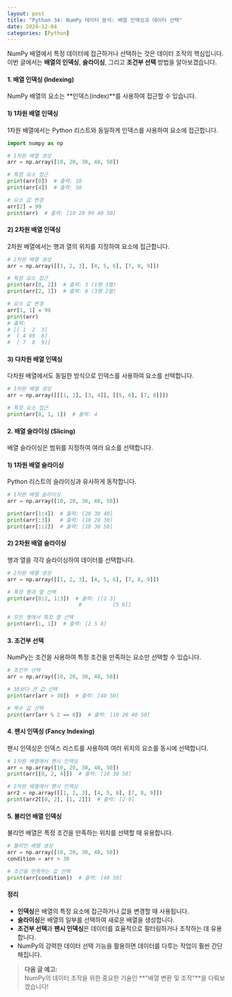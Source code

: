 ```yaml
---
layout: post
title: "Python 34: NumPy 데이터 분석: 배열 인덱싱과 데이터 선택"
date: 2024-12-04
categories: [Python] 
---
```



NumPy 배열에서 특정 데이터에 접근하거나 선택하는 것은 데이터 조작의 핵심입니다. 이번 글에서는 **배열의 인덱싱**, **슬라이싱**, 그리고 **조건부 선택** 방법을 알아보겠습니다.


#### 1. 배열 인덱싱 (Indexing)

NumPy 배열의 요소는 **인덱스(index)**를 사용하여 접근할 수 있습니다.


#### 1) 1차원 배열 인덱싱

1차원 배열에서는 Python 리스트와 동일하게 인덱스를 사용하여 요소에 접근합니다.

```python
import numpy as np

# 1차원 배열 생성
arr = np.array([10, 20, 30, 40, 50])

# 특정 요소 접근
print(arr[0])  # 출력: 10
print(arr[4])  # 출력: 50

# 요소 값 변경
arr[2] = 99
print(arr)  # 출력: [10 20 99 40 50]
```


#### 2) 2차원 배열 인덱싱

2차원 배열에서는 행과 열의 위치를 지정하여 요소에 접근합니다.

```python
# 2차원 배열 생성
arr = np.array([[1, 2, 3], [4, 5, 6], [7, 8, 9]])

# 특정 요소 접근
print(arr[0, 2])  # 출력: 3 (1행 3열)
print(arr[2, 1])  # 출력: 8 (3행 2열)

# 요소 값 변경
arr[1, 1] = 99
print(arr)
# 출력:
# [[ 1  2  3]
#  [ 4 99  6]
#  [ 7  8  9]]
```


#### 3) 다차원 배열 인덱싱

다차원 배열에서도 동일한 방식으로 인덱스를 사용하여 요소를 선택합니다.

```python
# 3차원 배열 생성
arr = np.array([[[1, 2], [3, 4]], [[5, 6], [7, 8]]])

# 특정 요소 접근
print(arr[0, 1, 1])  # 출력: 4
```


#### 2. 배열 슬라이싱 (Slicing)

배열 슬라이싱은 범위를 지정하여 여러 요소를 선택합니다.


#### 1) 1차원 배열 슬라이싱

Python 리스트의 슬라이싱과 유사하게 동작합니다.

```python
# 1차원 배열 슬라이싱
arr = np.array([10, 20, 30, 40, 50])

print(arr[1:4])  # 출력: [20 30 40]
print(arr[:3])   # 출력: [10 20 30]
print(arr[::2])  # 출력: [10 30 50]
```


#### 2) 2차원 배열 슬라이싱

행과 열을 각각 슬라이싱하여 데이터를 선택합니다.

```python
# 2차원 배열 생성
arr = np.array([[1, 2, 3], [4, 5, 6], [7, 8, 9]])

# 특정 행과 열 선택
print(arr[0:2, 1:3])  # 출력: [[2 3]
                       #          [5 6]]

# 모든 행에서 특정 열 선택
print(arr[:, 1])  # 출력: [2 5 8]
```


#### 3. 조건부 선택

NumPy는 조건을 사용하여 특정 조건을 만족하는 요소만 선택할 수 있습니다.

```python
# 조건부 선택
arr = np.array([10, 20, 30, 40, 50])

# 30보다 큰 값 선택
print(arr[arr > 30])  # 출력: [40 50]

# 짝수 값 선택
print(arr[arr % 2 == 0])  # 출력: [10 20 40 50]
```


#### 4. 팬시 인덱싱 (Fancy Indexing)

팬시 인덱싱은 인덱스 리스트를 사용하여 여러 위치의 요소를 동시에 선택합니다.

```python
# 1차원 배열에서 팬시 인덱싱
arr = np.array([10, 20, 30, 40, 50])
print(arr[[0, 2, 4]])  # 출력: [10 30 50]

# 2차원 배열에서 팬시 인덱싱
arr2 = np.array([[1, 2, 3], [4, 5, 6], [7, 8, 9]])
print(arr2[[0, 2], [1, 2]])  # 출력: [2 9]
```


#### 5. 불리언 배열 인덱싱

불리언 배열은 특정 조건을 만족하는 위치를 선택할 때 유용합니다.

```python
# 불리언 배열 생성
arr = np.array([10, 20, 30, 40, 50])
condition = arr > 30

# 조건을 만족하는 값 선택
print(arr[condition])  # 출력: [40 50]
```


#### 정리

- **인덱싱**은 배열의 특정 요소에 접근하거나 값을 변경할 때 사용됩니다.
- **슬라이싱**은 배열의 일부를 선택하여 새로운 배열을 생성합니다.
- **조건부 선택**과 **팬시 인덱싱**은 데이터를 효율적으로 필터링하거나 조작하는 데 유용합니다.
- NumPy의 강력한 데이터 선택 기능을 활용하면 데이터를 다루는 작업이 훨씬 간단해집니다.

> **다음 글 예고:**  
> NumPy의 데이터 조작을 위한 중요한 기술인 **"배열 변환 및 조작"**을 다뤄보겠습니다!
